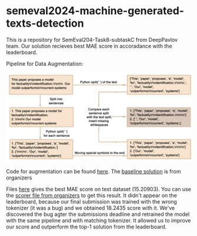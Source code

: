 # semeval2024-machine-generated-texts-detection

This is a repository for SemEval204-Task8-subtaskC from DeepPavlov team. Our solution recieves best MAE score in accoradance with the leaderboard.

Pipeline for Data Augmentation:

![Pipeline for Data Augmentation](./pics/scheme3.png)

Code for augmentation can be found [here](./src/data_augmentation.py). The [baseline solution](./src/baseline_solution.py) is from organizers

Files [here](./best_prediction) gives the best MAE score on test dataset (15.20903). You can use the  [scorer file from organizers](./src/data_augmentation.py) to get this result.
It didn't appear on the leaderboard, because our final submission was trained with the wrong tokenizer (it was a bug) and we obtained 18.2435 score with it. We've discovered the bug agter the submissions deadline and retrained the model with  the same pipeline and with matching tokenizer. It allowed us to improve our score and outperform the top-1 solution from the leaderboard.
